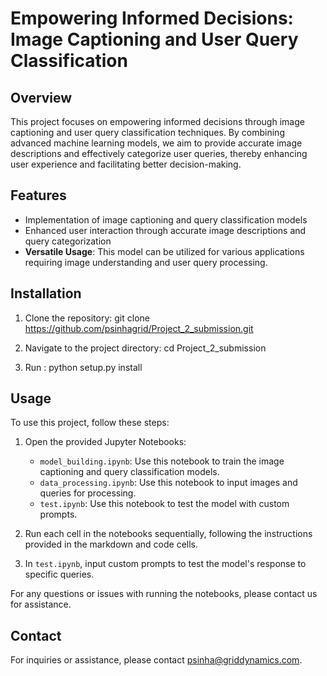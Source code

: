 # Empowering Informed Decisions: Image Captioning and User Query Classification

## Overview

This project focuses on empowering informed decisions through image captioning and user query classification techniques. By combining advanced machine learning models, we aim to provide accurate image descriptions and effectively categorize user queries, thereby enhancing user experience and facilitating better decision-making.

## Features

- Implementation of image captioning and query classification models
- Enhanced user interaction through accurate image descriptions and query categorization
- **Versatile Usage**: This model can be utilized for various applications requiring image understanding and user query processing.

## Installation

1. Clone the repository:  git clone https://github.com/psinhagrid/Project_2_submission.git

2. Navigate to the project directory:  cd Project_2_submission

3. Run : python setup.py install

   
## Usage

To use this project, follow these steps:

1. Open the provided Jupyter Notebooks:

    - `model_building.ipynb`: Use this notebook to train the image captioning and query classification models.
    - `data_processing.ipynb`: Use this notebook to input images and queries for processing.
    - `test.ipynb`: Use this notebook to test the model with custom prompts.

2. Run each cell in the notebooks sequentially, following the instructions provided in the markdown and code cells.

3. In `test.ipynb`, input custom prompts to test the model's response to specific queries.

For any questions or issues with running the notebooks, please contact us for assistance.

## Contact

For inquiries or assistance, please contact [psinha@griddynamics.com](mailto:psinha@griddynamics.com).


